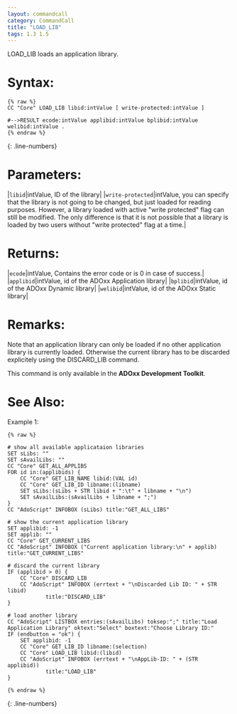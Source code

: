 ```yaml
---
layout: commandcall
category: CommandCall
title: "LOAD_LIB"
tags: 1.3 1.5
---
```


LOAD_LIB loads an application library.

# Syntax:  

```adoscript
{% raw %}
CC "Core" LOAD_LIB libid:intValue [ write-protected:intValue ]

#-->RESULT ecode:intValue applibid:intValue bplibid:intValue welibid:intValue .
{% endraw %}
```
{: .line-numbers}

# Parameters:  

|`libid`|intValue, ID of the library|
|`write-protected`|intValue, you can specify that the library is not going to be changed, but just loaded for reading purposes. However, a library loaded with active "write protected" flag can still be modified. The only difference is that it is not possible that a library is loaded by two users without "write protected" flag at a time.|

# Returns:  

|`ecode`|intValue, Contains the error code or is 0 in case of success.|
|`applibid`|intValue, id of the ADOxx Application library|
|`bplibid`|intValue, id of the ADOxx Dynamic library|
|`welibid`|intValue, id of the ADOxx Static library|

# Remarks:

Note that an application library can only be loaded if no other application library is currently loaded. Otherwise the current library has to be discarded explicitely using the DISCARD_LIB command.

This command is only available in the **ADOxx Development Toolkit**.

# See Also:  



Example 1:

```adoscript
{% raw %}

# show all available applicataion libraries
SET sLibs: ""
SET sAvailLibs: ""
CC "Core" GET_ALL_APPLIBS
FOR id in:(applibids) {
    CC "Core" GET_LIB_NAME libid:(VAL id)
    CC "Core" GET_LIB_ID libname:(libname)
    SET sLibs:(sLibs + STR libid + ":\t" + libname + "\n")
    SET sAvailLibs:(sAvailLibs + libname + ";")
}
CC "AdoScript" INFOBOX (sLibs) title:"GET_ALL_LIBS"

# show the current application library
SET applibid: -1
SET applib: ""
CC "Core" GET_CURRENT_LIBS
CC "AdoScript" INFOBOX ("Current application library:\n" + applib) title:"GET_CURRENT_LIBS"

# discard the current library
IF (applibid > 0) {
    CC "Core" DISCARD_LIB
    CC "AdoScript" INFOBOX (errtext + "\nDiscarded Lib ID: " + STR libid)    
            title:"DISCARD_LIB"
}

# load another library
CC "AdoScript" LISTBOX entries:(sAvailLibs) toksep:";" title:"Load Application Library" oktext:"Select" boxtext:"Choose Library ID:"
IF (endbutton = "ok") {
    SET applibid: -1
    CC "Core" GET_LIB_ID libname:(selection)
    CC "Core" LOAD_LIB libid:(libid)
    CC "AdoScript" INFOBOX (errtext + "\nAppLib-ID: " + (STR applibid))
            title:"LOAD_LIB"
}

{% endraw %}
```
{: .line-numbers}


